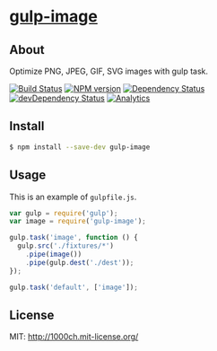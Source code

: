 # [gulp-image](https://npmjs.org/package/gulp-image)

## About

Optimize PNG, JPEG, GIF, SVG images with gulp task.

[![Build Status](https://travis-ci.org/1000ch/gulp-image.svg?branch=master)](https://travis-ci.org/1000ch/gulp-image)
[![NPM version](https://badge.fury.io/js/gulp-image.svg)](http://badge.fury.io/js/gulp-image)
[![Dependency Status](https://david-dm.org/1000ch/gulp-image.svg)](https://david-dm.org/1000ch/gulp-image)
[![devDependency Status](https://david-dm.org/1000ch/gulp-image/dev-status.svg)](https://david-dm.org/1000ch/gulp-image#info=devDependencies)
[![Analytics](https://ga-beacon.appspot.com/UA-49530352-2/gulp-image/readme)](https://github.com/1000ch/gulp-image)

## Install

```sh
$ npm install --save-dev gulp-image
```

## Usage

This is an example of `gulpfile.js`.

```js
var gulp = require('gulp');
var image = require('gulp-image');

gulp.task('image', function () {
  gulp.src('./fixtures/*')
    .pipe(image())
    .pipe(gulp.dest('./dest'));
});

gulp.task('default', ['image']);
```

## License

MIT: http://1000ch.mit-license.org/
